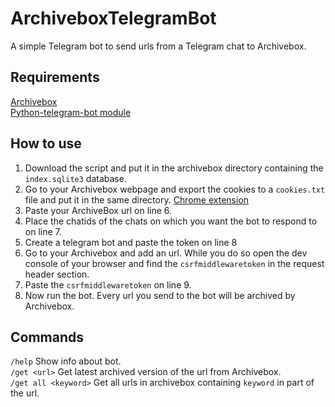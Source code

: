 # ArchiveboxTelegramBot
A simple Telegram bot to send urls from a Telegram chat to Archivebox.  

## Requirements
[Archivebox](https://archivebox.io/)  
[Python-telegram-bot module](https://github.com/python-telegram-bot/python-telegram-bot)


## How to use
1. Download the script and put it in the archivebox directory containing the `index.sqlite3` database.  
2. Go to your Archivebox webpage and export the cookies to a `cookies.txt` file and put it in the same directory.  [Chrome extension](https://chrome.google.com/webstore/detail/get-cookiestxt/bgaddhkoddajcdgocldbbfleckgcbcid)
3. Paste your ArchiveBox url on line 6.  
4. Place the chatids of the chats on which you want the bot to respond to on line 7.  
5. Create a telegram bot and paste the token on line 8  
6. Go to your Archivebox and add an url. While you do so open the dev console of your browser and find the `csrfmiddlewaretoken` in the request header section.  
7. Paste the `csrfmiddlewaretoken` on line 9.  
8. Now run the bot. Every url you send to the bot will be archived by Archivebox.  

## Commands
`/help` Show info about bot.  
`/get <url>` Get latest archived version of the url from Archivebox.  
`/get all <keyword>` Get all urls in archivebox containing `keyword` in part of the url.  
